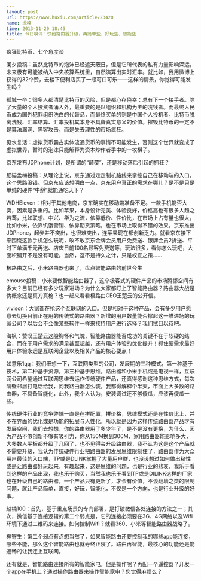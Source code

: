 ```yaml
---
layout: post
url: https://www.huxiu.com/article/23420
name: 虎嗅
time: 2013-11-20 18:46
title: 今日嗅评：快给路由器升级，再简单些、好玩些、智能些
---
```

疯狂比特币，七个角度谈

阑夕投稿：虽然比特币的泡沫已经遮天蔽日，但是它所代表的私有力量影响深远，未来极有可能被纳入中央核算系统里，自然演算出实时汇率。就比如，我用微博上获得的32个赞，去楼下便利店买了一瓶可口可乐——这样的情景，你觉得可能发生吗？

孤城一卒：很多人都清楚比特币的风险，但是都心存侥幸：总有下一个接手者。除了大量的个人投资者涌入外，最重要的是以组织和机构为主的洗钱者。而最终人民币成为国外犯罪组织洗白的代替品，而最终买单的则是中国个人投机者。比特币脱离洗钱、汇率结算、汇率投机其本身不具备真实意义的价值。摧毁比特币的一定不是算法漏洞、黑客攻击，而是失去理性的市场疯狂。

见水复活：虚拟货币霸占实体流通货币的事情不可能发生，否则这个世界就变成了虚拟世界，暂时的泡沫只能解释为资本炒作者手中的一枚棋子。

京东发布JDPhone计划，是所谓的“颠覆”，还是移动落后引起的抓狂？

肥猫孟梅投稿：从理论上说，京东通过走定制机路线来掌控自己在移动端的入口，这个思路没错。但京东应该想明白一点，京东用户真正的需求在哪儿？是不是只是单纯的硬件“牛掰”就能通吃天下？

WDHEleven：相对于其他电商，京东确实在移动端准备不足。一款手机能否大卖，因素是多重的。比如苹果，本身设计完美、体验良好，价格高也有很多人趋之若鹜，比如联想、中兴、华为之流，依靠低价、性价比，在市场上占有量也很大，比如小米，依靠饥饿营销、依靠期货策略，也在市场上取得不错的效果。京东推出JDPhone，起步并不突出，也很难突出，连苹果现在都创新乏力。就看京东接下来围绕这款手机怎么玩呢，敢不敢京东金牌会员用户免费送、银牌会员2折送、平时下单满千元再送、店庆日前100名顾客免费送等，玩法很多，看你怎么玩吧，大面积铺开不是没有可能。当然，这不是持久之计，只是权宜之策......

极路由之后，小米路由器也来了，盘点智能路由的前世今生

emouse投稿：小米要做智能路由器了，这个极客式的硬件产品的市场腾挪空间有多大？目前已经有多少玩家进场？为什么大家都盯上了智能路由器？路由器大战是伪概念还是真刀真枪？也一起来看看极路由CEO王楚云的公开信。

vivison：大家都在抢这个互联网的入口。但是相对于这种产品，会有多少用户愿意去切换目前正在用的传统式的路由器？新增的用户数量能否撑起这一堆进场的玩家公司？以后会不会像某些软件一样来挟持用户进行选择？我们拭目以待吧。

海枫：赞叹王楚云这般胸怀和气魄，智能路由器能否成功的关键不在于软硬的结合，而在于用户需求的满足甚至超越，还有用户体验的优化提升！抓住硬需求最好用户体验永远是互联网企业以及相关产品的核心要点！

如意乐1qq：我们细想一下，互联网类型的公司，发展期的三种模式，第一种基于技术，第二种基于资源，第三种基于思维，路由器和小米手机或是电视一样，互联网公司希望通过互联网思维去运作传统硬件产品，还真得感谢这种思维方式，每次隔壁邻居打电话给我，问我路由器怎么装，我都得解释个半天，市面上大多数的路由器，不具备智能化，此外，我个人认为，安装调试还不够傻瓜，应该再傻瓜一些。

传统硬件行业的竞争弊端一直是在拼配置，拼价格，思维模式还是在性价比上，并不在界面的优化或是功能的拓展与人性化，所以就是因为这样传统路由器产品才有发展空间，我们去想想，你的路由器用了多少年了，是不是没有更换，为什么，因为产品不够创新不够有吸引力，你从150M换到300M，家用路由器能影响多大，大多数人平板都升级了几回了，也不见得会升级路由器，我不认为这是这个产品就不需要升级，我认为传统硬件行业把路由器的发展思维限制住了，路由器作为大众用户最佳的入口端，TP或是DLINK掌握了大量用户群，也没设想过如何做出粘性或是让路由器好玩起来，有趣起来，这是思维的问题，也是行业的悲哀，我乐于看到这样的产品出现，我也乐于购买，当然我也乐于看到TP或是DILINK这样的厂家也在升级自己的路由器，一个产品只有更新了，才会有价值，不谈翻墙之类的限制问题，就让产品简单，直接，好玩，智能化，不仅是一个方向，也是行业升级的好事。

赵楠100：首先，基于重点场景的专门部署，是打破微信各处连接的方法之一；其次，微信基于连接逻辑的第二个弱点是，它的连接必须要在3G、4G网络以及Wifi环境下通过二维码来连接。如何控制Wifi？就看360、小米等智能路由器战略了。

槲寄生：第二个弱点有点想当然了，如果智能路由还要控制我的哪些app能连接，哪些不能，那么这个智能路由也就寿终正寝了。路由再智能，最核心的功能还是能通畅的让我连上互联网。

还有就是，智能路由连接所有的智能家电，但是操作呢？再配一个遥控器？开发一个app在手机上？通过操作路由器来操作智能家电？您觉得麻烦么？

